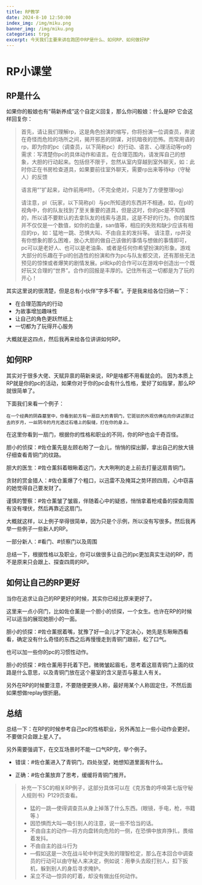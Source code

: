 ```yaml
---
title: RP教学
date: 2024-8-10 12:50:00
index_img: /img/miku.png
banner_img: /img/miku.png
categories: trpg
excerpt: 今天我们主要来讲在跑团中RP是什么、如何RP、如何做好RP
---
```





# RP小课堂

## RP是什么

如果你的骰娘也有“萌新养成”这个自定义回复，那么你问骰娘：什么是RP
它会这样回复你：

>首先，请让我们理解rp，这是角色扮演的缩写，你将扮演一位调查员，奔波在奇怪而危险的场所之间，揭开邪恶的阴谋，对抗暗夜的恐怖。而常用语的rp，即为你的pc（调查员，以下简称pc）的行动、语言、心理活动等rp的需求：写清楚你pc的具体动作和语言。在合理范围内，请发挥自己的想象，大胆的行动起来。包括但不限于，忽然从室内穿越到室外聊天，如：此时你正在书房检查道具，如果要前往室外聊天，需要rp出来等待kp（守秘人）的反馈
>
>语言用“”扩起来，动作前用#符。（不完全绝对，只是为了方便整理log）
>
>请注意，pl（玩家，以下简称pl）与pc所知道的东西并不相通，如，在pl的视角中，你的队友找到了至关重要的道具，但是这时，你的pc是不知情的，所以请不要默认的去拿队友的线索与道具，这是不好的行为。你的属性并不仅仅是一个数值，如你的血量，san值等，相应的失败和缺少应该有相应的rp，如：猛地一跳、恐惧大叫、不由自主的发抖等。
>请注意，rp并没有你想象的那么困难，放心大胆的做自己该做的事情与想做的事情即可，pc可以是老好人、也可以是老油条、或者是任何你希望扮演的形象。游戏大部分的乐趣在于pl的创造性的扮演和作为pc与队友都交流，还有那些无法预见的惊悚或者爆笑的剧情发展。pl和kp的合作可以在游戏中创造出一个既好玩又合理的“世界”。合作的回报是丰厚的。记住所有这一切都是为了玩的开心！

其实这里说的很清楚，但是总有小伙伴“字多不看”。于是我来给各位归纳一下：

- 在合理范围内的行动
- 为故事增加趣味性
- 让自己的角色更跃然纸上
- 一切都为了玩得开心服务

大概就是这四点，然后我再来给各位讲讲如何RP。

## 如何RP

其实对于很多大佬、天赋异禀的萌新来说，RP是啥都不用看就会的。
因为本质上RP就是你的pc的活动，如果你对于你的pc会有什么性格，爱好了如指掌，那么RP就很简单了。

下面我们来看一个例子：

```
在一个经典的阴森墓室中，你看到前方有一扇巨大的青铜门，它斑驳的外观仿佛在向你讲述那过去的岁月，一丝阴冷的月光透过石墙上的裂缝，打在你的身上。
```

在这里你看到一扇门，根据你的性格和职业的不同，你的RP也会千奇百怪。

胆小的侦探：#佐仓薰先是左顾右盼了一会儿，悄悄的探出脚，拿出自己的放大镜仔细查看青铜门的纹路。

胆大的医生：#佐仓薰斜着眼瞅着这门，大大咧咧的走上前去打量这扇青铜门。

贪财的赏金猎人：#佐仓薰爆了个粗口，以迅雷不及掩耳之势环顾四周，心中窃喜的她觉得自己要发财了。

谨慎的警察：#佐仓薰皱了皱眉，伴随着心中的疑惑，悄悄拿着枪戒备的探查周围有没有埋伏，然后再靠近这扇门。

大概就这样，以上例子举得很简单，因为只是个示例，所以没有写很多。然后我再举一些例子一些新人的RP。

一部分新人：#看门、#侦察门以及周围

总结一下，根据性格以及职业，你可以做很多让自己的pc更加真实生动的RP，而不是原来只会跟上、探查四周的RP。

## 如何让自己的RP更好

当你在追求让自己的RP更好的时候，其实你已经比原来更好了。

这里来一点小窍门，比如佐仓薰是一个胆小的侦探，一个女生。也许在RP的时候可以适当的展现她胆小的一面。

胆小的侦探：#佐仓薰抿着嘴，犹豫了好一会儿才下定决心，她先是东瞅瞅西看看，确定没有什么奇怪的东西之后再慢慢走到青铜门跟前，松了口气。

也可以加一些你的pc的习惯性动作。

胆小的侦探：#佐仓薰用手托着下巴，微微皱起眉毛，思考着这扇青铜门上面的纹路是什么意思，以及青铜门放在这个墓室的含义是否与墓主人有关。

另外在RP的时候要注意，不要随便更换人称，最好用某个人称固定住，不然后面如果想做replay很折磨。

## 总结

总结一下：在RP的时候参考自己pc的性格职业，另外再加上一些小动作会更好。不要做只会跟上星人了。

另外需要强调下，在交互场景时不能一口气RP完，举个例子。

- 错误：#佐仓薰进入了青铜门，四处张望，她想知道里面有什么。

- 正确：#佐仓薰放弃了思考，缓缓将青铜门推开。

> 补充一下SC的相关RP例子，这部分具体可以在《克苏鲁的呼唤第七版守秘人规则书》P129页查看。
>
> - 猛的一跳—使得调查员从身上掉落了什么东西。(眼镜，手电，枪，书籍等.)
> - 因恐惧而大叫—吸引别人的注意，说一些不恰当的话。
> - 不由自主的动作—将方向盘转向危险的一侧，在恐惧中放弃挣扎，畏缩着发抖。
> - 不由自主的战斗行为
> - —假如这是一次在战斗轮中判定失败的理智检定，那么在本回合中调查员的行动可以由守秘人来决定，例如说：用拳头去殴打别人，扣下扳机，躲到别人的身后寻求掩护。
> - 呆立不动—惊异的盯着，却没有做出任何动作。



